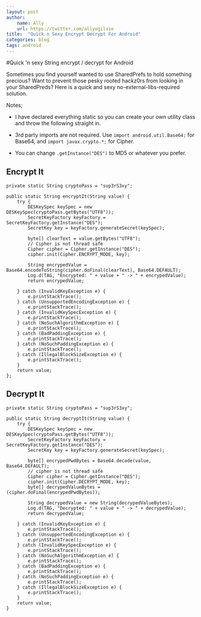 ```yaml
---
layout: post
author:
    name: Ally
    url: https://twitter.com/allyogilvie
title:  "Quick n Sexy Encrypt Decrypt For Android"
categories: blog
tags: android
---
```


#Quick 'n sexy String encrypt / decrypt for Android

Sometimes you find yourself wanted to use SharedPrefs to hold something precious? Want to prevent those pesky rooted hackz0rs from looking in your SharedPreds? Here is a quick and sexy no-external-libs-required solution.

Notes;

- I have declared everything static so you can create your own utility class and throw the following straight in.

- 3rd party imports are not required. Use ``` import android.util.Base64; ``` for Base64, and ``` import javax.crypto.*; ``` for Cipher.

- You can change ``` .getInstance("DES") ``` to MD5 or whatever you prefer. 


## Encrypt It

```
private static String cryptoPass = "sup3rS3xy";
    
public static String encryptIt(String value) {
	try {
		DESKeySpec keySpec = new DESKeySpec(cryptoPass.getBytes("UTF8"));
		SecretKeyFactory keyFactory = SecretKeyFactory.getInstance("DES");
		SecretKey key = keyFactory.generateSecret(keySpec);

		byte[] clearText = value.getBytes("UTF8");
		// Cipher is not thread safe
		Cipher cipher = Cipher.getInstance("DES");
		cipher.init(Cipher.ENCRYPT_MODE, key);

		String encrypedValue = Base64.encodeToString(cipher.doFinal(clearText), Base64.DEFAULT);
		Log.d(TAG, "Encrypted: " + value + " -> " + encrypedValue);
		return encrypedValue;

	} catch (InvalidKeyException e) {
		e.printStackTrace();
	} catch (UnsupportedEncodingException e) {
		e.printStackTrace();
	} catch (InvalidKeySpecException e) {
		e.printStackTrace();
	} catch (NoSuchAlgorithmException e) {
		e.printStackTrace();
	} catch (BadPaddingException e) {
		e.printStackTrace();
	} catch (NoSuchPaddingException e) {
		e.printStackTrace();
	} catch (IllegalBlockSizeException e) {
		e.printStackTrace();
	}
	return value;
}; 
```

## Decrypt It

```
private static String cryptoPass = "sup3rS3xy";

public static String decryptIt(String value) {
	try {
		DESKeySpec keySpec = new DESKeySpec(cryptoPass.getBytes("UTF8"));
		SecretKeyFactory keyFactory = SecretKeyFactory.getInstance("DES");
		SecretKey key = keyFactory.generateSecret(keySpec);

		byte[] encrypedPwdBytes = Base64.decode(value, Base64.DEFAULT);
		// cipher is not thread safe
		Cipher cipher = Cipher.getInstance("DES");
		cipher.init(Cipher.DECRYPT_MODE, key);
		byte[] decrypedValueBytes = (cipher.doFinal(encrypedPwdBytes));

		String decrypedValue = new String(decrypedValueBytes);
		Log.d(TAG, "Decrypted: " + value + " -> " + decrypedValue);
		return decrypedValue;

	} catch (InvalidKeyException e) {
		e.printStackTrace();
	} catch (UnsupportedEncodingException e) {
		e.printStackTrace();
	} catch (InvalidKeySpecException e) {
		e.printStackTrace();
	} catch (NoSuchAlgorithmException e) {
		e.printStackTrace();
	} catch (BadPaddingException e) {
		e.printStackTrace();
	} catch (NoSuchPaddingException e) {
		e.printStackTrace();
	} catch (IllegalBlockSizeException e) {
		e.printStackTrace();
	}
	return value;
} 
```

